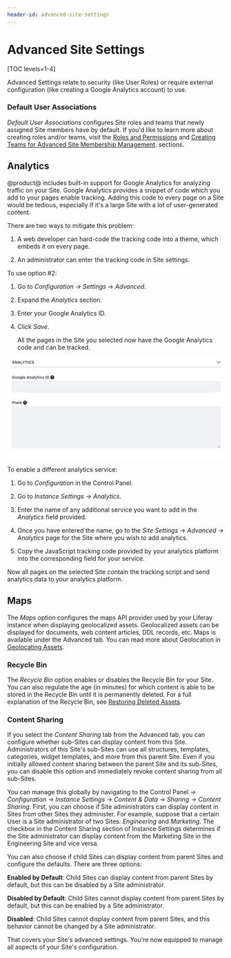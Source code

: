 ```yaml
---
header-id: advanced-site-settings
---
```


# Advanced Site Settings

[TOC levels=1-4]

Advanced Settings relate to security (like User Roles) or require external
configuration (like creating a Google Analytics account) to use.

### Default User Associations

*Default User Associations* configures Site roles and teams that newly assigned Site 
members have by default. If you'd like to learn more about creating roles 
and/or teams, visit the
[Roles and Permissions](/docs/7-2/user/-/knowledge_base/u/roles-and-permissions)
and
[Creating Teams for Advanced Site Membership Management](/docs/7-2/user/-/knowledge_base/u/creating-teams-for-advanced-site-membership-management).
sections.

## Analytics

@product@ includes built-in support for Google Analytics for analyzing 
traffic on your Site. Google Analytics provides a snippet of code which you add
to your pages enable tracking. Adding this code to every page on a Site would
be tedious, especially if it's a large Site with a lot of user-generated
content.

There are two ways to mitigate this problem:

1.  A web developer can hard-code the tracking code into a theme, which embeds
    it on every page.

2.  An administrator can enter the tracking code in Site settings.

To use option #2:

1.  Go to *Configuration* &rarr; *Settings* &rarr; *Advanced*.

2.  Expand the *Analytics* section.

3.  Enter your Google Analytics ID.

4.  Click *Save*.

    All the pages in the Site you selected now have the Google Analytics code
    and can be tracked. 

![Figure 1: To set up Google Analytics: sign up, receive an ID, and then enter it into the Google Analytics ID field.](../../../../images/maintaining-google-analytics.png)

To enable a different analytics service:

1.  Go to *Configuration* in the Control Panel.

2.  Go to *Instance Settings* &rarr; *Analytics*.

3.  Enter the name of any additional service you want to add in the *Analytics*
    field provided.

4.  Once you have entered the name, go to the *Site Settings* &rarr; *Advanced* 
    &rarr; *Analytics* page for the Site where you wish to add analytics.
 
5.  Copy the JavaScript tracking code provided by your analytics platform into 
    the corresponding field for your service.

Now all pages on the selected Site contain the tracking script and send
analytics data to your analytics platform. 

## Maps

The *Maps* option configures the maps API provider used by your Liferay
instance when displaying geolocalized assets. Geolocalized assets can be
displayed for documents, web content articles, DDL records, etc. Maps is
available under the Advanced tab. You can read more about Geolocation in
[Geolocating Assets](/docs/7-2/user/-/knowledge_base/u/geolocating-assets).

### Recycle Bin

The *Recycle Bin* option enables or disables the Recycle Bin for your Site. You
can also regulate the age (in minutes) for which content is able to be stored
in the Recycle Bin until it is permanently deleted. For a full explanation of
the Recycle Bin, see
[Restoring Deleted Assets](/docs/7-2/user/-/knowledge_base/u/restoring-deleted-assets).

### Content Sharing

If you select the *Content Sharing* tab from the Advanced tab, you can
configure whether sub-Sites can display content from this Site. Administrators
of this Site's sub-Sites can use all structures, templates, categories,
widget templates, and more from this parent Site. Even if you
initially allowed content sharing between the parent Site and its sub-Sites,
you can disable this option and immediately revoke content sharing from
all sub-Sites.

You can manage this globally by navigating to the Control Panel &rarr;
*Configuration* &rarr; *Instance Settings* &rarr; *Content & Data* &rarr;
*Sharing* &rarr; *Content Sharing*. First, you can choose if Site administrators
can display content in Sites from other Sites they administer. For example,
suppose that a certain User is a Site administrator of two Sites: *Engineering*
and *Marketing*. The checkbox in the Content Sharing section of Instance
Settings determines if the Site administrator can display content from the
Marketing Site in the Engineering Site and vice versa.

You can also choose if child Sites can display content from parent Sites and
configure the defaults. There are three options:

**Enabled by Default**: Child Sites can display content from parent Sites by
default, but this can be disabled by a Site administrator.

**Disabled by Default**: Child Sites cannot display content from parent Sites by
default, but this can be enabled by a Site administrator.

**Disabled**: Child Sites cannot display content from parent Sites, and this
behavior cannot be changed by a Site administrator.

That covers your Site's advanced settings. You're now equipped to manage all
aspects of your Site's configuration.
